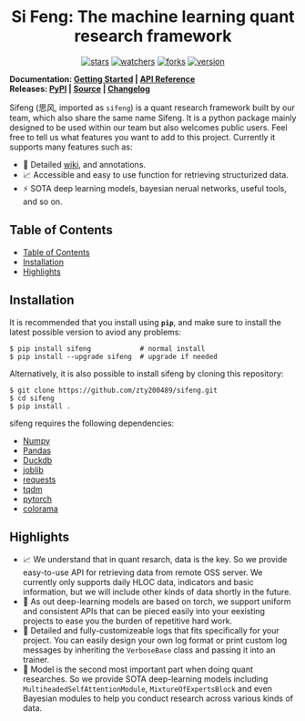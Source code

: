 <h1 align="center">
    Si Feng: The machine learning quant research framework
</h1>

<p align="center">
    <a href="#stars"><img alt="stars" src="https://img.shields.io/github/stars/zty200489/sifeng"></a>
    <a href="#watchers"><img alt="watchers" src="https://img.shields.io/github/watchers/zty200489/sifeng"></a>
    <a href="#forks"><img alt="forks" src="https://img.shields.io/github/forks/zty200489/sifeng"></a>
    <a href="#version"><img alt="version" src="https://img.shields.io/badge/version-0.4.1-74c365"></a>
</p>

**Documentation: [Getting Started](https://zty200489.github.io/sifeng/#/getting-started/README) | [API Reference](https://zty200489.github.io/sifeng/#/api-reference/README)**  
**Releases: [PyPI](https://pypi.org/project/sifeng) | [Source](https://github.com/zty200489/sifeng/tree/master/sifeng) | [Changelog](https://zty200489.github.io/sifeng/#/change-log/README)**

Sifeng (思风, imported as `sifeng`) is a quant research framework built by our team, which also share the same name Sifeng. It is a python package mainly designed to be used within our team but also welcomes public users. Feel free to tell us what features you want to add to this project. Currently it supports many features such as:
- :book: Detailed [wiki](https://zty200489.github.io/sifeng/#/), and annotations.
- :chart_with_upwards_trend: Accessible and easy to use function for retrieving structurized data.
- :zap: SOTA deep learning models, bayesian nerual networks, useful tools, and so on.

## Table of Contents

- [Table of Contents](#table-of-contents)
- [Installation](#installation)
- [Highlights](#highlights)

## Installation

It is recommended that you install using **`pip`**, and make sure to install the latest possible version to aviod any problems:

```shell
$ pip install sifeng            # normal install
$ pip install --upgrade sifeng  # upgrade if needed
```

Alternatively, it is also possible to install sifeng by cloning this repository:

```shell
$ git clone https://github.com/zty200489/sifeng.git
$ cd sifeng
$ pip install .
```

sifeng requires the following dependencies:

- [Numpy](https://numpy.org/)
- [Pandas](https://pandas.pydata.org/)
- [Duckdb](https://duckdb.org/)
- [joblib](https://pypi.org/project/joblib/)
- [requests](https://github.com/psf/requests)
- [tqdm](https://tqdm.github.io/)
- [pytorch](https://pytorch.org/)
- [colorama](https://github.com/tartley/colorama)

## Highlights

- :chart_with_upwards_trend: We understand that in quant resarch, data is the key. So we provide easy-to-use API for retrieving data from remote OSS server. We currently only supports daily HLOC data, indicators and basic information, but we will include other kinds of data shortly in the future.
- :handshake: As out deep-learning models are based on torch, we support uniform and consistent APIs that can be pieced easily into your eexisting projects to ease you the burden of repetitive hard work.
- :bookmark_tabs: Detailed and fully-customizeable logs that fits specifically for your project. You can easily design your own log format or print custom log messages by inheriting the `VerboseBase` class and passing it into an trainer.
- :abacus: Model is the second most important part when doing quant researches. So we provide SOTA deep-learning models including `MultiheadedSelfAttentionModule`, `MixtureOfExpertsBlock` and even Bayesian modules to help you conduct research across various kinds of data.
